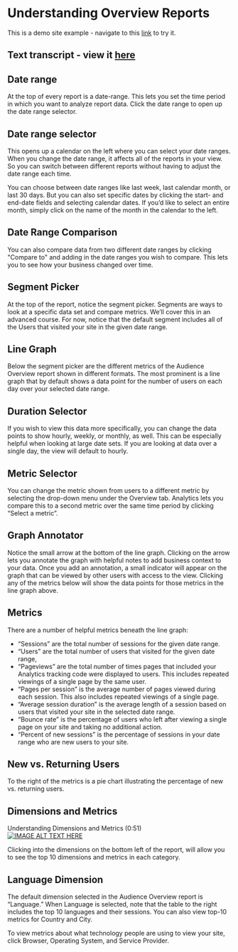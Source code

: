 # Understanding Overview Reports

This is a demo site example - navigate to this [link](https://analytics.google.com/analytics/academy/course/6/unit/2/lesson/2) to try it.

## Text transcript - view it [here](https://support.google.com/analytics/answer/6382999)

## Date range
At the top of every report is a date-range. This lets you set the time period in which you want to analyze report data. Click the date range to open up the date range selector.

## Date range selector
This opens up a calendar on the left where you can select your date ranges. When you change the date range, it affects all of the reports in your view. So you can switch between different reports without having to adjust the date range each time.

You can choose between date ranges like last week, last calendar month, or last 30 days. But you can also set specific dates by clicking the start- and end-date fields and selecting calendar dates. If you’d like to select an entire month, simply click on the name of the month in the calendar to the left.

## Date Range Comparison
You can also compare data from two different date ranges by clicking "Compare to" and adding in the date ranges you wish to compare. This lets you to see how your business changed over time. 

## Segment Picker
At the top of the report, notice the segment picker. Segments are ways to look at a specific data set and compare metrics. We’ll cover this in an advanced course. For now, notice that the default segment includes all of the Users that visited your site in the given date range.

## Line Graph
Below the segment picker are the different metrics of the Audience Overview report shown in different formats. The most prominent is a line graph that by default shows a data point for the number of users on each day over your selected date range. 

## Duration Selector
If you wish to view this data more specifically, you can change the data points to show hourly, weekly, or monthly, as well. This can be especially helpful when looking at large date sets. If you are looking at data over a single day, the view will default to hourly.

## Metric Selector
You can change the metric shown from users to a different metric by selecting the drop-down menu under the Overview tab. Analytics lets you compare this to a second metric over the same time period by clicking “Select a metric”.

## Graph Annotator
Notice the small arrow at the bottom of the line graph. Clicking on the arrow lets you annotate the graph with helpful notes to add business context to your data. Once you add an annotation, a small indicator will appear on the graph that can be viewed by other users with access to the view. Clicking any of the metrics below will show the data points for those metrics in the line graph above.

## Metrics
There are a number of helpful metrics beneath the line graph:
- “Sessions” are the total number of sessions for the given date range. 
- “Users” are the total number of users that visited for the given date range,
- “Pageviews” are the total number of times pages that included your Analytics tracking code were displayed to users. This includes repeated viewings of a single page by the same user.
- “Pages per session” is the average number of pages viewed during each session. This also includes repeated viewings of a single page.
- “Average session duration” is the average length of a session based on users that visited your site in the selected date range.
- “Bounce rate” is the percentage of users who left after viewing a single page on your site and taking no additional action.
- “Percent of new sessions” is the percentage of sessions in your date range who are new users to your site.

## New vs. Returning Users
To the right of the metrics is a pie chart illustrating the percentage of new vs. returning users.

## Dimensions and Metrics
Understanding Dimensions and Metrics (0:51)
</br>
[![IMAGE ALT TEXT HERE](http://img.youtube.com/vi/v=ejKM5FohGfY&feature=youtu.be/0.jpg)](https://www.youtube.com/watch?v=ejKM5FohGfY&feature=youtu.be)

Clicking into the dimensions on the bottom left of the report, will allow you to see the top 10 dimensions and metrics in each category. 

## Language Dimension
The default dimension selected in the Audience Overview report is “Language.” When Language is selected, note that the table to the right includes the top 10 languages and their sessions. You can also view top-10 metrics for Country and City.

To view metrics about what technology people are using to view your site, click Browser, Operating System, and Service Provider.